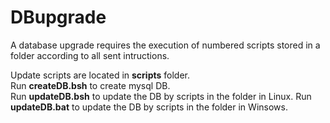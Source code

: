 # DBupgrade

A database upgrade requires the execution of numbered scripts stored in a folder according to all sent intructions. 

Update scripts are located in <strong>scripts</strong> folder.</br>
Run <strong>createDB.bsh</strong> to create mysql DB.</br>
Run <strong>updateDB.bsh</strong> to update the DB by scripts in the folder in Linux.
Run <strong>updateDB.bat</strong> to update the DB by scripts in the folder in Winsows.
